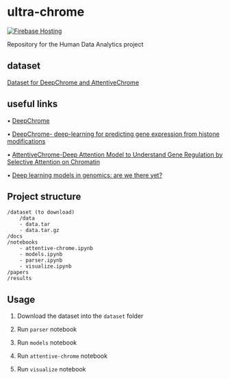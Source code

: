 # ultra-chrome

[![Firebase Hosting](https://github.com/davide97g/ultra-chrome/actions/workflows/firebase-hosting-merge.yml/badge.svg?branch=main)](https://github.com/davide97g/ultra-chrome/actions/workflows/firebase-hosting-merge.yml)

Repository for the Human Data Analytics project

## dataset

[Dataset for DeepChrome and AttentiveChrome](https://zenodo.org/record/2652278)

## useful links

• [DeepChrome](https://github.com/QData/DeepChrome)

• [DeepChrome- deep-learning for predicting gene expression from histone modifications](https://qdata.github.io/deep4biomed-web//2017/06/10/EpiGenome-DeepChrome/)

• [AttentiveChrome-Deep Attention Model to Understand Gene Regulation by Selective Attention on Chromatin](https://qdata.github.io/deep4biomed-web//2017/07/30/EpiGenome-AttentiveChrome/)

• [Deep learning models in genomics: are we there yet?](https://www.ncbi.nlm.nih.gov/pmc/articles/PMC7327302/)

## Project structure

```
/dataset (to download)
    /data
    - data.tar
    - data.tar.gz
/docs
/notebooks
    - attentive-chrome.ipynb
    - models.ipynb
    - parser.ipynb
    - visualize.ipynb
/papers
/results
```

## Usage

1. Download the dataset into the `dataset` folder

1. Run `parser` notebook

1. Run `models` notebook

1. Run `attentive-chrome` notebook

1. Run `visualize` notebook
